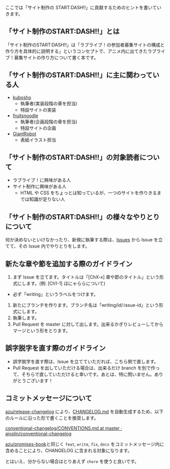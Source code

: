 ここでは「サイト制作の START:DASH!!」に貢献するためのヒントを書いていきます。

## 「サイト制作のSTART:DASH!!」とは

「サイト制作のSTART:DASH!!」は「ラブライブ！の参加者募集サイトの構成と作り方を具体的に説明する」というコンセプトで、アニメ内に出てきたラブライブ！募集サイトの作り方について書く本です。

## 「サイト制作のSTART:DASH!!」に主に関わっている人

- [kubosho](https://github.com/kubosho)
  - 執筆者(実装段階の章を担当)
  - 特設サイトの実装
- [fruitsnoodle](https://github.com/fruitsnoodle)
  - 執筆者(企画段階の章を担当)
  - 特設サイトの企画
- [GiantRobot](http://www.pixiv.net/member_illust.php?id=1223059)
  - 表紙イラスト担当

## 「サイト制作のSTART:DASH!!」の対象読者について

- ラブライブ！に興味がある人
- サイト制作に興味がある人
  - HTML や CSS をちょっとは知っているが、一つのサイトを作りきるまでは知識が足りない人

## 「サイト制作のSTART:DASH!!」の様々なやりとりについて

何か決めないといけなかったり、新規に執筆する際は、[Issues](https://github.com/o2project/start-dash-of-site-making/issues?state=open) から Issue を立てて、その Issue 内でやりとりをします。

## 新たな章や節を追加する際のガイドライン

1. まず Issue を立てます。タイトルは「[ChX-x] 章や節のタイトル」という形式にします。(例: [Ch1-1] ほにゃららについて)
  - 必ず「writing」というラベルをつけます。
1. 新たにブランチを作ります。ブランチ名は「writing/id/:issue-id」という形式にします。
1. 執筆します。
1. Pull Request を master に対して出します。出来るかぎりレビューしてからマージという形をとります。

## 誤字脱字を直す際のガイドライン

- 誤字脱字を直す際は、Issue を立てていただれば、こちら側で直します。
- Pull Request を出していただける場合は、出来るだけ branch を別で作って、そちらで直していただけると幸いです。あとは、特に問いません。ありがとうございます！

## コミットメッセージについて

[azu/release-changelog](https://github.com/azu/release-changelog) により、[CHANGELOG.md](CHANGELOG.md) を自動生成するため、以下のルールに沿った形で書くことを推奨します。

[conventional-changelog/CONVENTIONS.md at master · ajoslin/conventional-changelog](https://github.com/ajoslin/conventional-changelog/blob/master/CONVENTIONS.md)

[azu/promises-book](https://github.com/azu/promises-book)と同じく `feat`, `write`, `fix`, `docs` をコミットメッセージ内に含めることにより、CHANGELOG に含まれる対象になります。

とはいえ、分からない場合はとりあえず `chore` を使うと良いです。
